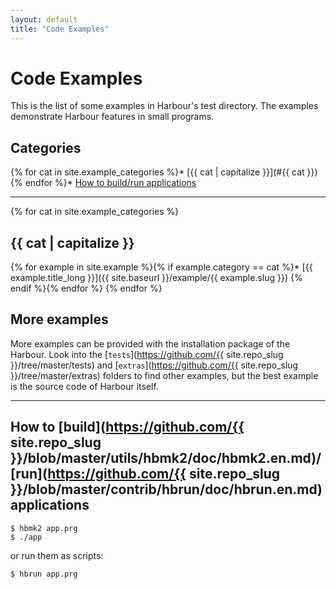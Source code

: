 ```yaml
---
layout: default
title: "Code Examples"
---
```

# Code Examples

This is the list of some examples in Harbour's test directory.
The examples demonstrate Harbour features in small programs.

## Categories

{% for cat in site.example_categories %}* [{{ cat | capitalize }}](#{{ cat }})
{% endfor %}* [How to build/run applications](#how-to-buildrun-applications)

---

{% for cat in site.example_categories %}
## {{ cat | capitalize }}

{% for example in site.example %}{% if example.category == cat %}* [{{ example.title_long }}]({{ site.baseurl }}/example/{{ example.slug }})
{% endif %}{% endfor %}
{% endfor %}

## More examples

More examples can be provided with the installation package of the Harbour.
Look into the [`tests`](https://github.com/{{ site.repo_slug }}/tree/master/tests)
and [`extras`](https://github.com/{{ site.repo_slug }}/tree/master/extras)
folders to find other examples, but the best example is the source code of
Harbour itself.

---

## How to [build](https://github.com/{{ site.repo_slug }}/blob/master/utils/hbmk2/doc/hbmk2.en.md)/[run](https://github.com/{{ site.repo_slug }}/blob/master/contrib/hbrun/doc/hbrun.en.md) applications

```
$ hbmk2 app.prg
$ ./app
```

or run them as scripts:

```
$ hbrun app.prg
```
